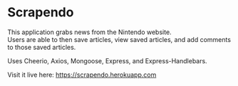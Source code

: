# Scrapendo
This application grabs news from the Nintendo website.  
Users are able to then save articles, view saved articles, and add comments to those saved articles.

Uses Cheerio, Axios, Mongoose, Express, and Express-Handlebars.

Visit it live here: https://scrapendo.herokuapp.com